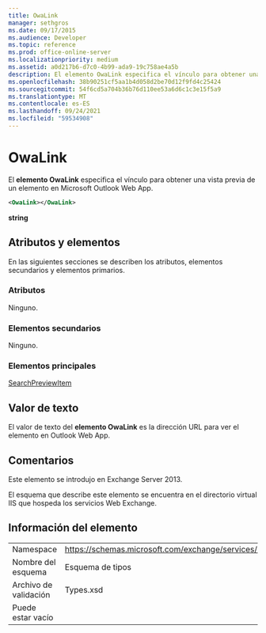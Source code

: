 ```yaml
---
title: OwaLink
manager: sethgros
ms.date: 09/17/2015
ms.audience: Developer
ms.topic: reference
ms.prod: office-online-server
ms.localizationpriority: medium
ms.assetid: a0d217b6-d7c0-4b99-ada9-19c758ae4a5b
description: El elemento OwaLink especifica el vínculo para obtener una vista previa de un elemento en Microsoft Outlook Web App.
ms.openlocfilehash: 38b90251cf5aa1b4d058d2be70d12f9fd4c25424
ms.sourcegitcommit: 54f6cd5a704b36b76d110ee53a6d6c1c3e15f5a9
ms.translationtype: MT
ms.contentlocale: es-ES
ms.lasthandoff: 09/24/2021
ms.locfileid: "59534908"
---
```

# <a name="owalink"></a>OwaLink

El **elemento OwaLink** especifica el vínculo para obtener una vista previa de un elemento en Microsoft Outlook Web App. 
  
```XML
<OwaLink></OwaLink>
```

 **string**
## <a name="attributes-and-elements"></a>Atributos y elementos

En las siguientes secciones se describen los atributos, elementos secundarios y elementos primarios.
  
### <a name="attributes"></a>Atributos

Ninguno.
  
### <a name="child-elements"></a>Elementos secundarios

Ninguno.
  
### <a name="parent-elements"></a>Elementos principales

[SearchPreviewItem](searchpreviewitem.md)
  
## <a name="text-value"></a>Valor de texto

El valor de texto del **elemento OwaLink** es la dirección URL para ver el elemento en Outlook Web App. 
  
## <a name="remarks"></a>Comentarios

Este elemento se introdujo en Exchange Server 2013.
  
El esquema que describe este elemento se encuentra en el directorio virtual IIS que hospeda los servicios Web Exchange.
  
## <a name="element-information"></a>Información del elemento

|||
|:-----|:-----|
|Namespace  <br/> |https://schemas.microsoft.com/exchange/services/2006/types  <br/> |
|Nombre del esquema  <br/> |Esquema de tipos  <br/> |
|Archivo de validación  <br/> |Types.xsd  <br/> |
|Puede estar vacío  <br/> ||
   

